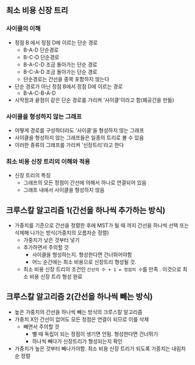## 최소 비용 신장 트리

### 사이클의 이해

- 정점 B 에서 정점 D에 이르는 단순 경로
  - B-A-D 단순경로
  - B-C-D 단순경로
  - B-A-C-D 조금 돌아가는 단순 경로
  - B-C-A-D 조금 돌아가는 단순 경로
  - 단순경로는 간선을 중복 포함하지 않는다
- 단순 경로가 아닌 정점 B에서 정점 D에 이르는 경로
  - B-A-C-B-A-D
- 시작점과 끝점이 같은 단순 경로를 가리켜 '사이클'이라고 함(폐공간을 만듦)

### 사이클을 형성하지 않는 그래프

- 어떻게 경로를 구성하더라도 '사이클'을 형성하지 않는 그래프
- 사이클을 형성하지 않는 그래프들은 일종의 트리로 볼 수 있음
- 이러한 종류의 그래프를 가리켜 '신장트리'라고 한다

### 최소 비용 신장 트리의 이해와 적용

- 신장 트리의 특징
  - 그래프의 모든 정점이 간선에 의해서 하나로 연결되어 있음
  - 그래프 내에서 사이클을 형성하지 않음

## 크루스칼 알고리즘 1(간선을 하나씩 추가하는 방식)

- 가중치를 기준으로 간선을 정렬한 후에 MST가 될 때 까지 간선을 하나씩 선택 또는 삭제해 나가는 방식(가중치의 오름차순 정렬)
  - 가중치가 낮은 것부터 넣기
  - 추가하면서 주의할 것
    - 사이클을 형성하는지. 형성한다면 건너뛰어야함
    - 어느 순간에는 최소 비용으로 신장트리 형성될 것.
  - 최소 비용 신장 트리의 조건인 `간선의 수 + 1 = 정점의 수`를 만족 . 이것으로 최소 비용 신장 트리 형성 완료

## 크루스칼 알고리즘 2(간선을 하나씩 빼는 방식)

- 높은 가중치의 간선을 하나씩 빼는 방식의 크루스칼 알고리즘
- 가중치 X인 간선이 없어도 모든 정점은 연결이 되므로 이를 삭제
  - 빼면서 주의할 것
    - 뺄 때 독립이 되는 정점이 생기면 안됨. 형성한다면 건너뛰기
    - 하나씩 빼다가 신장트리가 형성되는지 확인
- 가중치가 높은 것부터 빼나가야함. 최소 비용 신장 트리가 되도록 가중치는 내림차순 정렬

